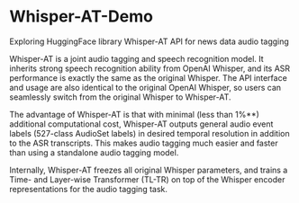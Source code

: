 # Whisper-AT-Demo
Exploring HuggingFace library Whisper-AT API for news data audio tagging

Whisper-AT is a joint audio tagging and speech recognition model. It inherits strong speech recognition ability from OpenAI Whisper, and its ASR performance is exactly the same as the original Whisper. The API interface and usage are also identical to the original OpenAI Whisper, so users can seamlessly switch from the original Whisper to Whisper-AT.

The advantage of Whisper-AT is that with minimal (less than 1%**) additional computational cost, Whisper-AT outputs general audio event labels (527-class AudioSet labels) in desired temporal resolution in addition to the ASR transcripts. This makes audio tagging much easier and faster than using a standalone audio tagging model.

Internally, Whisper-AT freezes all original Whisper parameters, and trains a Time- and Layer-wise Transformer (TL-TR) on top of the Whisper encoder representations for the audio tagging task.
